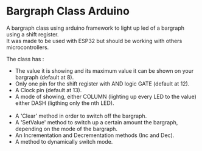 # Bargraph Class Arduino
A bargraph class using arduino framework to light up led of a bargraph using a shift register.<br>
It was made to be used with ESP32 but should be working with others microcontrollers.<br>

The class has :<br>
<ul>
  <li>The value it is showing and its maximum value it can be shown on your bargraph (default at 8).</li>
  <li>Only one pin for the shift register with AND logic GATE (default at 12).</li>
  <li>A Clock pin (default at 13).</li>
  <li>A mode of showing, either COLUMN (lighting up every LED to the value) either DASH (ligthing only the nth LED).</li>
  <br>
  <li>A 'Clear' method in order to switch off the bargraph.</li>
  <li>A 'SetValue' method to switch up a certain amount the bargraph, depending on the mode of the bargraph.</li>
  <li>An Incrementation and Decrementation methods (Inc and Dec).</li>
  <li>A method to dynamically switch mode.</li>
</ul>
